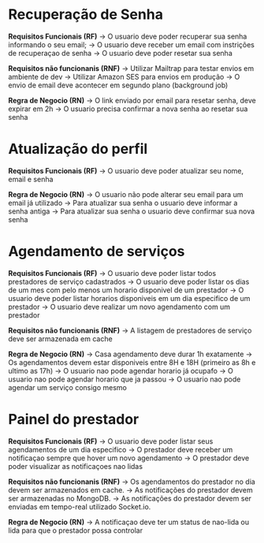 # Recuperação de Senha
**Requisitos Funcionais (RF)**
 -> O usuario deve poder recuperar sua senha informando o seu email;
 -> O usuario deve receber um email com instrições de recuperaçao de senha
 -> O usuario deve poder resetar sua senha

**Requisitos não funcionanis (RNF)**
-> Utilizar Mailtrap para testar envios em ambiente de dev
-> Utilizar Amazon SES para envios em produção
-> O envio de email deve acontecer em segundo plano (background job)

**Regra de Negocio (RN)**
-> O link enviado por email para resetar senha, deve expirar em 2h
-> O usuario precisa confirmar a nova senha ao resetar sua senha

# Atualização do perfil
**Requisitos Funcionais (RF)**
->  O usuario deve poder atualizar seu nome, email e senha

**Regra de Negocio (RN)**
-> O usuario não pode alterar seu email para um email já utilizado
-> Para atualizar sua senha o usuario deve informar a senha antiga
-> Para atualizar sua senha o usuario deve confirmar sua nova senha

# Agendamento de serviços

**Requisitos Funcionais (RF)**
-> O usuario deve poder listar todos prestadores de serviço cadastrados
-> O usuario deve poder listar os dias de um mes com pelo menos um horario disponivel de um prestador
-> O usuario deve poder listar horarios disponiveis em um dia especifico de um prestador
-> O usuario deve realizar um novo agendamento com um prestador

**Requisitos não funcionanis (RNF)**
-> A listagem de prestadores de serviço deve ser armazenada em cache

**Regra de Negocio (RN)**
-> Casa agendamento deve durar 1h exatamente
-> Os agendamentos devem estar disponiveis entre 8H e 18H (primeiro as 8h e ultimo as 17h)
-> O usuario nao pode agendar horario já ocupafo
-> O usuario nao pode agendar horario que ja passou
-> O usuario nao pode agendar um serviço consigo mesmo

# Painel do prestador

**Requisitos Funcionais (RF)**
-> O usuario deve poder listar seus agendamentos de um dia especifico
-> O prestador deve receber um notificaçao sempre que hover um novo agendamento
-> O prestador deve poder visualizar as notificaçoes nao lidas

**Requisitos não funcionanis (RNF)**
-> Os agendamentos do prestador no dia devem ser armazenados em cache.
-> As notificações do prestador devem ser armazenadas no MongoDB.
-> As notificações do prestador devem ser enviadas em tempo-real utilizado Socket.io.

**Regra de Negocio (RN)**
-> A notificaçao deve ter um status de nao-lida ou lida para que o prestador possa controlar
